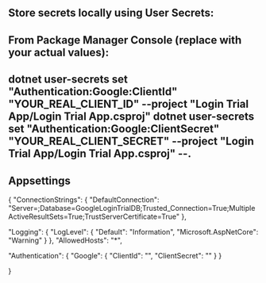 Store secrets locally using User Secrets:
---
From Package Manager Console (replace with your actual values):
---
dotnet user-secrets set "Authentication:Google:ClientId" "YOUR_REAL_CLIENT_ID" --project "Login Trial App/Login Trial App.csproj"
dotnet user-secrets set "Authentication:Google:ClientSecret" "YOUR_REAL_CLIENT_SECRET" --project "Login Trial App/Login Trial App.csproj"
--.
---
Appsettings
---
{
  "ConnectionStrings": {
    "DefaultConnection": "Server=;Database=GoogleLoginTrialDB;Trusted_Connection=True;MultipleActiveResultSets=True;TrustServerCertificate=True"
  },

  "Logging": {
    "LogLevel": {
      "Default": "Information",
      "Microsoft.AspNetCore": "Warning"
    }
  },
  "AllowedHosts": "*",

  "Authentication": {
    "Google": {
      "ClientId": "",
      "ClientSecret": ""
    }
  }

}
